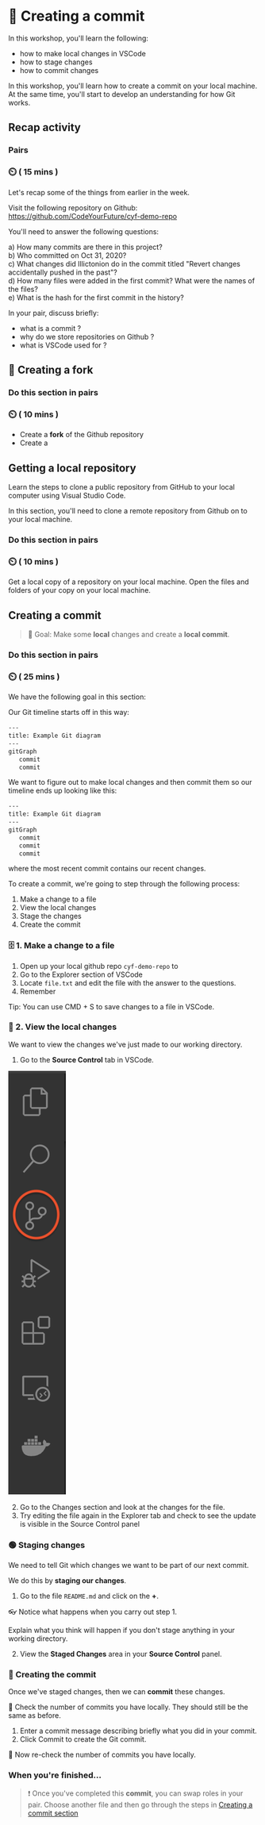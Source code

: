 

# 📸 Creating a commit

In this workshop, you'll learn the following: 

- how to make local changes in VSCode
- how to stage changes
- how to commit changes


In this workshop, you'll learn how to create a commit on your local machine.
At the same time, you'll start to develop an understanding for how Git works.

## Recap activity

### Pairs

### ⏲️ ( 15 mins )


Let's recap some of the things from earlier in the week.

Visit the following repository on Github: https://github.com/CodeYourFuture/cyf-demo-repo

You'll need to answer the following questions:


a) How many commits are there in this project?  
b) Who committed on Oct 31, 2020?  
c) What changes did Illictonion do in the commit titled "Revert changes accidentally pushed in the past"?  
d) How many files were added in the first commit? What were the names of the files?  
e) What is the hash for the first commit in the history?  

In your pair, discuss briefly:

- what is a commit ?
- why do we store repositories on Github ?
- what is VSCode used for ?


## 🍴 Creating a fork

### Do this section in pairs
### ⏲️ ( 10 mins )


- Create a **fork** of the Github repository
- Create a 

## Getting a local repository


Learn the steps to clone a public repository from GitHub to your local computer using Visual Studio Code.

In this section, you'll need to clone a remote repository from Github on to your local machine.

### Do this section in pairs
### ⏲️ ( 10 mins )


Get a local copy of a repository on your local machine. Open the files and folders of your copy on your local machine.


## Creating a commit

> 🎯 Goal: Make some **local** changes and create a **local commit**.

### Do this section in pairs 
### ⏲️ ( 25 mins )

We have the following goal in this section:


Our Git timeline starts off in this way:

```mermaid
---
title: Example Git diagram
---
gitGraph
   commit
   commit
```

We want to figure out to make local changes and then commit them so our timeline ends up looking like this:

```mermaid
---
title: Example Git diagram
---
gitGraph
   commit
   commit
   commit
```

where the most recent commit contains our recent changes.

To create a commit, we're going to step through the following process:

1. Make a change to a file
2. View the local changes
2. Stage the changes
3. Create the commit


### 🗄️ 1. Make a change to a file

1. Open up your local github repo `cyf-demo-repo` to 
2. Go to the Explorer section of VSCode
3. Locate `file.txt` and edit the file with the answer to the questions.
4. Remember 

Tip: You can use CMD + S to save changes to a file in VSCode.


### 🔬 2. View the local changes


We want to view the changes we've just made to our working directory.

1. Go to the **Source Control** tab in VSCode.

![vscode-sidebar-source-control](vscode-sidebar-source-control.png)

2. Go to the Changes section and look at the changes for the file.
3. Try editing the file again in the Explorer tab and check to see the update is visible in the Source Control panel


### 🟢 Staging changes

We need to tell Git which changes we want to be part of our next commit. 

We do this by **staging our changes**.


1. Go to the file `README.md` and click on the **+**.

👓 Notice what happens when you carry out step 1.

Explain what you think will happen if you don't stage anything in your working directory.

2. View the **Staged Changes** area in your **Source Control** panel.


### 📸 Creating the commit

Once we've staged changes, then we can **commit** these changes.

📝 Check the number of commits you have locally. They should still be the same as before.

1. Enter a commit message describing briefly what you did in your commit.
2. Click Commit to create the Git commit.

📝  Now re-check the number of commits you have locally.

### When you're finished...

> ❗ Once you've completed this **commit**, you can swap roles in your pair.
> Choose another file and then go through the steps in [Creating a commit section](#creating-a-commit)